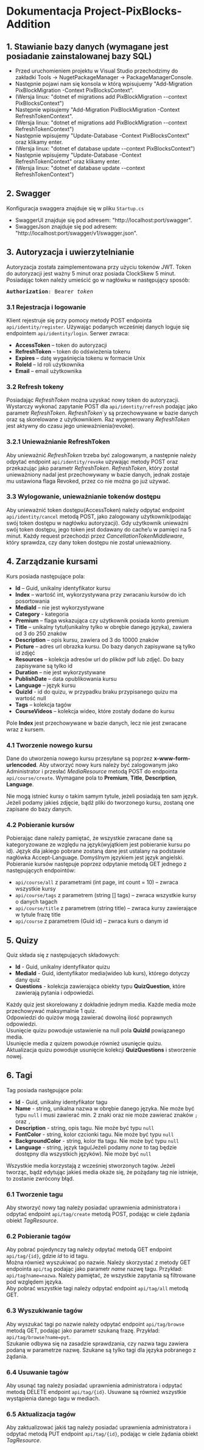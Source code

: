 # Dokumentacja Project-PixBlocks-Addition

## 1. Stawianie bazy danych (wymagane jest posiadanie zainstalowanej bazy SQL)
- Przed uruchomieniem projektu w Visual Studio przechodzimy do zakładki Tools -> NugetPackageManager -> PackageManagerConsole.
- Następnie pojawi nam się konsola w którą wpisujuemy "Add-Migration PixBlockMigration -Context PixBlocksContext".
- (Wersja linux: "dotnet ef migrations add PixBlockMigration --context PixBlocksContext")
- Następnie wpisujemy "Add-Migration PixBlockMigration -Context RefreshTokenContext".
- (Wersja linux: "dotnet ef migrations add PixBlockMigration --context RefreshTokenContext")
- Następnie wpisujemy "Update-Database -Context PixBlocksContext" oraz klikamy enter.
- (Wersja linux: "dotnet ef database update --context PixBlocksContext")
- Następnie wpisujemy "Update-Database -Context RefreshTokenContext" oraz klikamy enter.
- (Wersja linux: "dotnet ef database update --context RefreshTokenContext")

## 2. Swagger
Konfiguracja swaggera znajduje się w pliku `Startup.cs`
- SwaggerUI znajduje się pod adresem: "http://localhost:port/swagger".
- SwaggerJson znajduje się pod adresem: "http://localhost:port/swagger/v1/swagger.json".
## 3. Autoryzacja i uwierzytelnianie
Autoryzacja została zaimplementowana przy użyciu tokenów JWT. Token do autoryzacji jest ważny 5 minut oraz posiada ClockSkew 5 minut. 
Posiadając token należy umieścić go w nagłówku w następujący sposób: 
<pre><b>Authorization</b>: Bearer <i>token</i></pre>
### 3.1 Rejestracja i logowanie
Klient rejestruje się przy pomocy metody POST endpointa  `api/identity/register`. Używając podanych wcześniej danych loguje się endpointem `api/identity/login`. Serwer zwraca:
- **AccessToken** – token do autoryzacji
- **RefreshToken** – token do odświeżenia tokenu
- **Expires** – datę wygaśnięcia tokenu w formacie Unix
- **RoleId** – Id roli użytkownika
- **Email** – email użytkownika
### 3.2 Refresh tokeny
Posiadając *RefreshToken* można uzyskać nowy token do autoryzacji. Wystarczy wykonać zapytanie POST dla `api/identity/refresh` podając jako parametr *RefreshToken*. *RefreshToken*`y są przechowywane w bazie danych oraz są skorelowane z użytkownikiem. Raz wygenerowany *RefreshToken* jest aktywny do czasu jego unieważnienia(revoke). 
### 3.2.1 Unieważnianie RefreshToken
Aby unieważnić *RefreshToken* trzeba być zalogowanym, a następnie należy odpytać endpoint `api/identity/revoke` używając metody POST oraz przekazując jako parametr *RefreshToken*.
*RefreshToken*, który został unieważniony nadal jest przechowywany w bazie danych, jednak zostaje mu ustawiona flaga Revoked, przez co nie można go już używać.
### 3.3 Wylogowanie, unieważnianie tokenów dostępu
Aby unieważnić token dostępu(AccessToken) należy odpytać endpoint `api/identity/cancel` metodą POST, jako zalogowany użytkownik(podając swój token dostępu w nagłówku autoryzacji).
Gdy użytkownik unieważni swój token dostępu, jego token jest dodawany do cache’u w pamięci na 5 minut. Każdy request przechodzi przez *CancellationTokenMiddleware*, który sprawdza, czy dany token dostępu nie został unieważniony.
## 4. Zarządzanie kursami
Kurs posiada następujące pola:
- **Id** – Guid, unikalny identyfikator kursu
- **Index** – wartość int, wykorzystywana przy zwracaniu kursów do ich posortowania
- **MediaId** – nie jest wykorzystywane
- **Category** - kategoria
- **Premium** – flaga wskazująca czy użytkownik posiada konto premium
- **Title** – unikalny tytuł(unikalny tylko w obrębie danego języka), zawiera od 3 do 250 znaków
- **Description** – opis kursu, zawiera od 3 do 10000 znaków
- **Picture** – adres url obrazka kursu. Do bazy danych zapisywane są tylko id zdjęć
- **Resources** – kolekcja adresów url do plików pdf lub zdjęć. Do bazy zapisywane są tylko id
- **Duration** – nie jest wykorzystywane
- **PublishDate** – data opublikowania kursu
- **Language** – język kursu
- **QuizId** - id do quizu, w przypadku braku przypisanego quizu ma wartość null
- **Tags** – kolekcja tagów
- **CourseVideos** – kolekcja wideo, które zostały dodane do kursu

Pole **Index** jest przechowywane w bazie danych, lecz nie jest zwracane wraz z kursem.
### 4.1 Tworzenie nowego kursu
Dane do utworzenia nowego kursu przesyłane są poprzez **x-www-form-urlencoded**. Aby utworzyć nowy kurs należy być zalogowanym jako Administrator i przesłać *MediaResource* metodą POST do endpointa `api/course/create`. Wymagane pola to **Premium**, **Title**, **Description**, **Language**. 

Nie mogą istnieć kursy o takim samym tytule, jeżeli posiadają ten sam język.
Jeżeli podamy jakieś zdjęcie, bądź pliki do tworzonego kursu, zostaną one zapisane do bazy danych.
### 4.2 Pobieranie kursów
Pobierając dane należy pamiętać, że wszystkie zwracane dane są kategoryzowane ze względu na język(wyjątkiem jest pobieranie kursu po id). Język dla jakiego pobrane zostaną dane jest ustalany na podstawie nagłówka Accept-Language. Domyślnym językiem jest język angielski. Pobieranie kursów następuje poprzez odpytanie metodą GET jednego z następujących endpointów:
- `api/course/all` z parametrami (int page, int count = 10) – zwraca wszystkie kursy
- `api/course/tags` z parametrem (string [] tags) – zwraca wszystkie kursy o danych tagach
- `api/course/title` z parametrem (string title) – zwraca kursy zawierające w tytule frazę title
- `api/course` z parametrem (Guid id) – zwraca kurs o danym id

## 5. Quizy
Quiz składa się z następujących składowych:
- **Id** - Guid, unikalny identyfikator quizu
- **MediaId** - Guid, identyfikator media(wideo lub kurs), którego dotyczy dany quiz
- **Questions** - kolekcja zawierająca obiekty typu **QuizQuestion**, które zawierają pytania i odpowiedzi.

Każdy quiz jest skorelowany z dokładnie jednym media. Każde media może przechowywać maksymalnie 1 quiz.<br>
Odpowiedzi do quizów mogą zawierać dowolną ilość poprawnych odpowiedzi.<br>
Usunięcie quizu powoduje ustawienie na null pola **QuizId** powiązanego media.<br>
Usunięcie media z quizem powoduje również usunięcie quizu.<br>
Aktualizacja quizu powoduje usunięcie kolekcji **QuizQuestions** i stworzenie nowej.<br>

## 6. Tagi
Tag posiada następujące pola:
- **Id** - Guid, unikalny identyfikator tagu
- **Name** - string, unikalna nazwa w obrębie danego języka. Nie może być typu `null` i musi zawierać min. 2 znaki oraz nie może zawierać znaków `;` oraz `,`
- **Description** - string, opis tagu. Nie może być typu `null`
- **FontColor** - string, kolor czcionki tagu. Nie może być typu `null`
- **BackgroundColor** - string, kolor tła tagu. Nie może być typu `null`
- **Language** - string, język tagu(Jeżeli podamy *none* to tag będzie dostępny dla wszystkich języków). Nie może być `null`

Wszystkie media korzystają z wcześniej stworzonych tagów. Jeżeli tworząc, bądź edytując jakieś media okaże się, że pożądany tag nie istnieje, to zostanie zwrócony błąd.

### 6.1 Tworzenie tagu
Aby stworzyć nowy tag należy posiadać uprawnienia administratora i odpytać endpoint `api/tag/create` metodą POST, podając w ciele żądania obiekt *TagResource*.
### 6.2 Pobieranie tagów
Aby pobrać pojedynczy tag należy odpytać metodą GET endpoint `api/tag/{id}`, gdzie *id* to id tagu.<br>
Można również wyszukiwać po nazwie. Należy skorzystać z metody GET endpointa `api/tag` podając jako parametr *name* nazwę tagu. Przykład: `api/tag?name=nazwa`.
Należy pamiętać, że wszystkie zapytania są filtrowane pod względem języka.<br>
Aby pobrać wszystkie tagi należy odpytać endpoint `api/tag/all` metodą GET. <br>
### 6.3 Wyszukiwanie tagów
Aby wyszukać tagi po nazwie należy odpytać endpoint `api/tag/browse` metodą GET, podając jako parametr szukaną frazę. Przykład: `api/tag/browse?name=pyt`. <br>
Szukanie odbywa się na zasadzie sprawdzania, czy nazwa tagu zawiera podaną w parametrze nazwę. Szukane są tylko tagi dla języka pobranego z żądania.
### 6.4 Usuwanie tagów
Aby usunąć tag należy posiadać uprawnienia administratora i odpytać metodą DELETE endpoint `api/tag/{id}`. Usuwane są również wszystkie wystąpienia danego tagu w mediach.
### 6.5 Aktualizacja tagów
Aby zaktualizować jakiś tag należy posiadać uprawnienia administratora i odpytać metodą PUT endpoint `api/tag/{id}`, podając w ciele żądania obiekt *TagResource*.
